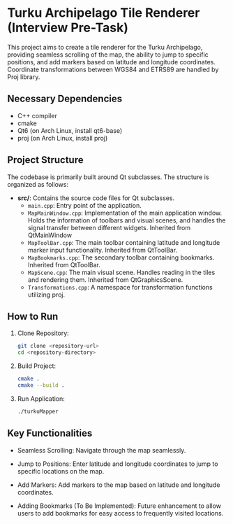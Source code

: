 # Turku Archipelago Tile Renderer (Interview Pre-Task)

This project aims to create a tile renderer for the Turku Archipelago, providing seamless scrolling of the map, the ability to jump to specific positions, and add markers based on latitude and longitude coordinates. Coordinate transformations between WGS84 and ETRS89 are handled by Proj library.

## Necessary Dependencies

- C++ compiler
- cmake
- Qt6 (on Arch Linux, install qt6-base)
- proj (on Arch Linux, install proj)

## Project Structure

The codebase is primarily built around Qt subclasses. The structure is organized as follows:

- **src/**: Contains the source code files for Qt subclasses.
  - `main.cpp`: Entry point of the application.
  - `MapMainWindow.cpp`: Implementation of the main application window. Holds the information of toolbars and visual scenes, and handles the signal transfer between different widgets. Inherited from QtMainWindow
  - `MapToolBar.cpp`: The main toolbar containing latitude and longitude marker input functionality. Inherited from QtToolBar.
  - `MapBookmarks.cpp`: The secondary toolbar containing bookmarks. Inherited from QtToolBar.
  - `MapScene.cpp`: The main visual scene. Handles reading in the tiles and rendering them. Inherited from QtGraphicsScene.
  - `Transformations.cpp`: A namespace for transformation functions utilizing proj.

## How to Run

1. Clone Repository:
    ```bash
    git clone <repository-url>
    cd <repository-directory>
    ```

2. Build Project:
    ```bash
    cmake .
    cmake --build .
    ```

3. Run Application:
    ```bash
    ./turkuMapper
    ```

## Key Functionalities

- Seamless Scrolling: Navigate through the map seamlessly.
   
- Jump to Positions: Enter latitude and longitude coordinates to jump to specific locations on the map.

- Add Markers: Add markers to the map based on latitude and longitude coordinates.

- Adding Bookmarks (To Be Implemented): Future enhancement to allow users to add bookmarks for easy access to frequently visited locations.
